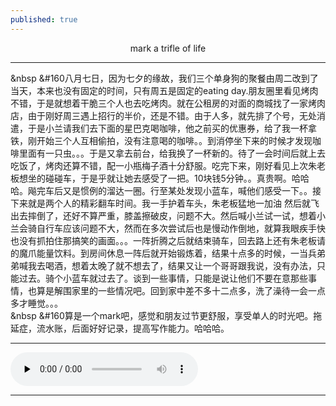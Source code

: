 ```yaml
---
published: true
---
```


<center>mark  a trifle of life</center>

------------
&nbsp &#160八月七日，因为七夕的缘故，我们三个单身狗的聚餐由周二改到了当天，本来也没有固定的时间，只有周五是固定的eating day.朋友圈里看见烤肉不错，于是就想着干脆三个人也去吃烤肉。就在公租房的对面的商城找了一家烤肉店，由于刚好周三遇上招行的半价，还是不错。由于人多，就先排了个号，无处消遣，于是小兰请我们去下面的星巴克喝咖啡，他之前买的优惠券，给了我一杯拿铁，刚开始三个人互相偷拍，没有注意喝的咖啡。。到消停坐下来的时候才发现咖啡里面有一只虫。。。于是又拿去前台，给我换了一杯新的。待了一会时间后就上去吃饭了，烤肉还算不错，配一小瓶梅子酒十分舒服。吃完下来，刚好看见上次朱老板想坐的碰碰车，于是乎就让她去感受了一把。10块钱5分钟。。真贵啊。哈哈哈。飚完车后又是惯例的溜达一圈。行至某处发现小蓝车，喊他们感受一下。。接下来就是两个人的精彩翻车时间。我一手护着车头，朱老板猛地一加油 然后就飞出去摔倒了，还好不算严重，膝盖擦破皮，问题不大。然后喊小兰试一试，想着小兰会骑自行车应该问题不大，然而在多次尝试后也是慢动作倒地，就算我眼疾手快也没有抓拍住那搞笑的画面。。。一阵折腾之后就结束骑车，回去路上还有朱老板请的魔爪能量饮料。到房间休息一阵后就开始锻炼着，结果十点多的时候，一当兵弟弟喊我去喝酒，想着太晚了就不想去了，结果又让一个哥哥跟我说，没有办法，只能过去。骑个小蓝车就过去了。谈到一些事情，只能是说让他们不要在意那些事情，也算是解围家里的一些情况吧。回到家中差不多十二点多，洗了澡待一会一点多才睡觉。。。  
&nbsp &#160算是一个mark吧，感觉和朋友过节更舒服，享受单人的时光吧。拖延症，流水账，后面好好记录，提高写作能力。哈哈哈。

------------

<audio id="audio" controls="" preload="none"  autoplay loop>
<source id="mp3" src="http://t.cn/AiTr0O9c?mp3">
</audio>

------------
